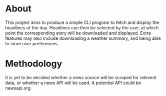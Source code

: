 # About
This project aims to produce a simple CLI program to fetch and display the headlines of the day.
Headlines can then be selected by the user, at which point the corresponding story will be downloaded and displayed.
Extra features may also include downloading a weather summary, and being able to store user preferences.

# Methodology
It is yet to be decided whether a news source will be scraped for relevent data, or whether a news API will be used.
A potential API could be newsapi.org